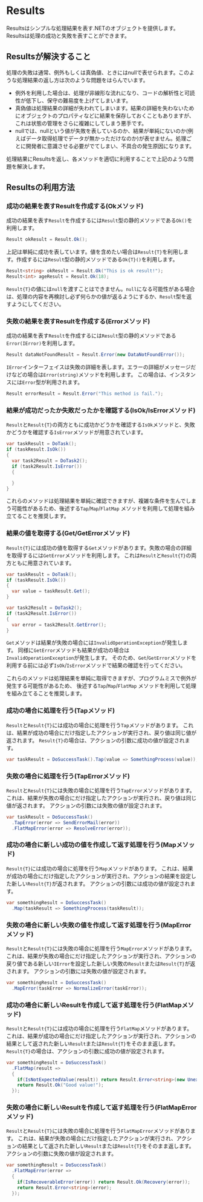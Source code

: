 # Results

Resultsはシンプルな処理結果を表す.NETのオブジェクトを提供します。Resultsは処理の成功と失敗を表すことができます。

## Resultsが解決すること

処理の失敗は通常、例外もしくは真偽値、ときにはnullで表せられます。このような処理結果の返し方は次のような問題をはらんでいます。

- 例外を利用した場合は、処理が非線形な流れになり、コードの解析性と可読性が低下し、保守の難易度を上げてしまいます。
- 真偽値は処理結果の詳細が失われてしまいます。結果の詳細を失わないためにオブジェクトのプロパティなどに結果を保存しておくこともありますが、これは状態の管理をさらに複雑にしてしまう悪手です。
- nullでは、nullという値が失敗を表しているのか、結果が単純にないのか(例えばデータ取得処理でデータが無かっただけなのか)が表せません。処理ごとに開発者に意識させる必要がでてしまい、不具合の発生原因になります。

処理結果にResultsを返し、各メソッドを適切に利用することで上記のような問題を解決します。

## Resultsの利用方法

### 成功の結果を表すResultを作成する(Okメソッド)

成功の結果を表す`Result`を作成するには`Result`型の静的メソッドである`Ok()`を利用します。

```cs
Result okResult = Result.Ok();
```

上記は単純に成功を表しています。値を含めたい場合は`Result{T}`を利用します。作成するには`Result`型の静的メソッドである`Ok{T}()`を利用します。

```cs
Result<string> okResult = Result.Ok("This is ok result!");
Result<int> ageResult = Result.Ok(18);
```

`Result{T}`の値には`null`を渡すことはできません。`null`になる可能性がある場合は、処理の内容を再検討し必ず何らかの値が返るようにするか、`Result`型を返すようにしてください。

### 失敗の結果を表すResultを作成する(Errorメソッド)

成功の結果を表す`Result`を作成するには`Result`型の静的メソッドである`Error(IError)`を利用します。

```cs
Result dataNotFoundResult = Result.Error(new DataNotFoundError());
```

`IError`インターフェイスは失敗の詳細を表します。エラーの詳細がメッセージだけなどの場合は`Error(string)`メソッドを利用します。
この場合は、インスタンスには`Error`型が利用されます。

```cs
Result errorResult = Result.Error("This method is fail.");
```

### 結果が成功だったか失敗だったかを確認する(IsOk/IsErrorメソッド)

`Result`と`Result{T}`の両方ともに成功かどうかを確認する`IsOk`メソッドと、失敗かどうかを確認する`IsError`メソッドが用意されています。

```cs
var taskResult = DoTask();
if (taskResult.IsOk()) 
{
  var task2Result = DoTask2();
  if (task2Result.IsError()) 
  {

  }
}
```

これらのメソッドは処理結果を単純に確認できますが、複雑な条件を生んでしまう可能性があるため、後述する`Tap`/`Map`/`FlatMap` メソッドを利用して処理を組み立てることを推奨します。

### 結果の値を取得する(Get/GetErrorメソッド)

`Result{T}`には成功の値を取得する`Get`メソッドがあります。失敗の場合の詳細を取得するには`GetError`メソッドを利用します。
これは`Result`と`Result{T}`の両方ともに用意されています。

```cs
var taskResult = DoTask();
if (taskResult.IsOk()) 
{
  var value = taskResult.Get();
}

var task2Result = DoTask2();
if (task2Result.IsError()) 
{
  var error = task2Result.GetError();
}
```

`Get`メソッドは結果が失敗の場合には`InvalidOperationException`が発生します。
同様に`GetError`メソッドも結果が成功の場合は`InvalidOperationException`が発生します。
そのため、`Get`/`GetError`メソッドを利用する前には必ず`IsOk`/`IsError`メソッドで結果の確認を行ってください。

これらのメソッドは処理結果を単純に取得できますが、プログラムミスで例外が発生する可能性があるため、
後述する`Tap`/`Map`/`FlatMap` メソッドを利用して処理を組み立てることを推奨します。

### 成功の場合に処理を行う(Tapメソッド)

`Result`と`Result{T}`には成功の場合に処理を行う`Tap`メソッドがあります。
これは、結果が成功の場合にだけ指定したアクションが実行され、戻り値は同じ値が返されます。
`Result{T}`の場合は、アクションの引数に成功の値が設定されます。

```cs
var taskResult = DoSuccessTask().Tap(value => SomethingProcess(value));
```

### 失敗の場合に処理を行う(TapErrorメソッド)

`Result`と`Result{T}`には失敗の場合に処理を行う`TapError`メソッドがあります。
これは、結果が失敗の場合にだけ指定したアクションが実行され、戻り値は同じ値が返されます。
アクションの引数には失敗の値が設定されます。

```cs
var taskResult = DoSuccessTask()
  .TapError(error => SendErrorMail(error))
  .FlatMapError(error => ResolveError(error));
```

### 成功の場合に新しい成功の値を作成して返す処理を行う(Mapメソッド)

`Result{T}`には成功の場合に処理を行う`Map`メソッドがあります。
これは、結果が成功の場合にだけ指定したアクションが実行され、アクションの結果を設定した新しい`Result{T}`が返されます。
アクションの引数には成功の値が設定されます。

```cs
var somethingResult = DoSuccessTask()
  .Map(taskResult => SomethingProcess(taskResult));
```

### 失敗の場合に新しい失敗の値を作成して返す処理を行う(MapErrorメソッド)

`Result`と`Result{T}`には失敗の場合に処理を行う`MapError`メソッドがあります。
これは、結果が失敗の場合にだけ指定したアクションが実行され、アクションの戻り値である新しい`IError`を設定した新しい失敗の`Result`または`Result{T}`が返されます。
アクションの引数には失敗の値が設定されます。

```cs
var somethingResult = DoSuccessTask()
  .MapError(taskError => NormalizeError(taskError));
```

### 成功の場合に新しいResultを作成して返す処理を行う(FlatMapメソッド)

`Result`と`Result{T}`には成功の場合に処理を行う`FlatMap`メソッドがあります。
これは、結果が成功の場合にだけ指定したアクションが実行され、アクションの結果として返された新しい`Result`または`Result{T}`をそのまま返します。
`Result{T}`の場合は、アクションの引数に成功の値が設定されます。

```cs
var somethingResult = DoSuccessTask()
  .FlatMap(result => 
  {
    if(IsNotExpectedValue(result)) return Result.Error<string>(new UnexpectedValueError());
    return Result.Ok("Good value!");
  });
```

### 失敗の場合に新しいResultを作成して返す処理を行う(FlatMapErrorメソッド)

`Result`と`Result{T}`には失敗の場合に処理を行う`FlatMapError`メソッドがあります。
これは、結果が失敗の場合にだけ指定したアクションが実行され、アクションの結果として返された新しい`Result`または`Result{T}`をそのまま返します。
アクションの引数に失敗の値が設定されます。

```cs
var somethingResult = DoSuccessTask()
  .FlatMapError(error => 
  {
    if(IsRecoverableError(error)) return Result.Ok(Recovery(error));
    return Result.Error<string>(error);
  });
```
